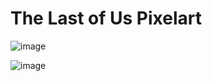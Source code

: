 # The Last of Us Pixelart


![image](https://github.com/ElGatoFiestero/TutorialTemasNintendoSwitch/assets/159089859/7d27e2dd-7576-43c1-9e86-4f0caa55eea4)



![image](https://github.com/ElGatoFiestero/TutorialTemasNintendoSwitch/assets/159089859/279d3fbe-57bc-49ed-ace4-b16da4cbb584)

